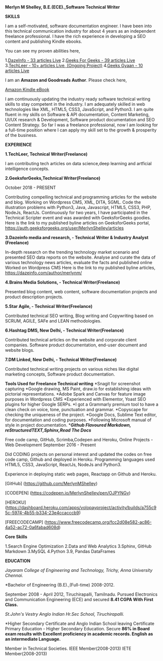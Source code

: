 **Merlyn M Shelley, B.E.(ECE).,Software Technical Writer**

**SKILLS** 

I am a self-motivated, software documentation engineer. I have been into this technical communication industry for about 4 years as an independent freelance professional. I have the rich experience in developing a SEO content and publishing Kindle ebooks.

You can see my proven abilities here,

1.[DazeInfo - 33 articles Live](https://dazeinfo.com/author/merlynm/#) 
2.[Geeks For Geeks - 39 articles Live](https://auth.geeksforgeeks.org/user/MerlynShelley/articles)
3.[TechLeer - 10+ articles Live, (Ongoing Project)](https://www.techleer.com/users/Merlyn_Shelley/) 
4.[Geeks Gyaan - 10 articles Live](https://www.geeksgyaan.com/author/merlyn)

I am an **Amazon and Goodreads Author**. Please check here,

[Amazon Kindle eBook](www.amazon.com/author/merlynshelley)

I am continuously updating the industry ready software technical writing skills to stay competent in the industry. I am adequately skilled in web technologies like XML, HTML5, CSS3, JavaScript, and Python3. I am quite fluent in my skills on Software & API documentation, Content Marketing, UI/UX research & Development, Software product documentation and SEO Content Strategy. So far I was a freelance professional, now I am looking for a full-time position where I can apply my skill set to the growth & prosperity of the business.

**EXPERIENCE**

**1.TechLeer, Technical Writer(Freelance)**

I am contributing tech articles on data science,deep learning and artficial intelligence concepts.

**2.GeeksforGeeks,Technical Writer(Freelance)**

October 2018 - PRESENT

Contributing compelling technical and programming articles for the website and blog. Working on Wordpress CMS, XML, DITA, SGML. Code the illustration problems with Python3, Java, Javascript, HTML5, CSS3, PHP, NodeJs, ReactJs. Continuously for two years, I have participated in the Technical Scripter event and was awarded with GeeksforGeeks goodies. Here is the link to my published byline articles on GeeksforGeeks portal, https://auth.geeksforgeeks.org/user/MerlynShelley/articles

**3.Dazeinfo media and research, - Technical Writer & Industry Analyst (Freelance)**

In-depth research on the trending technology market scenario and presented SEO data reports on the website. Analyse and curate the data of various technology news articles, evaluate the facts and published online Worked on Wordpress CMS Here is the link to my published byline articles, https://dazeinfo.com/author/merlynm/

**4.Brains Media Solutions,  - Technical Writer(Freelance)**

Presented blog content, web content, software documentation projects and product description projects.

**5.Star Agile, - Technical Writer(Freelance)**

Contributed technical SEO writing, Blog writing and Copywriting based on SCRUM, AGILE, SAFe and LEAN methodologies.

**6.Hashtag DMS, New Delhi, - Technical Writer(Freelance)**

Contributed technical articles on the website and corporate client companies. Software product documentation, end-user document and website blogs.

**7.DM Linked, New Delhi, - Technical Writer(Freelance)**

Contributed technical writing projects on various niches like digital marketing concepts, Software product documentation.

**Tools Used for Freelance Technical writing** 
*Snagit for screenshot capturing 
*Google drawing, MS Paint, draw.io for establishing ideas with pictorial representations. 
*Adobe Spark and Canvas for feature image purposes in Wordpress CMS 
*Experienced with Elementor, Yoast SEO plugins for higher Google SERPs. 
*I got a Grammarly premium tool to have a clean check on voice, tone, punctuation and grammar. 
*Copyscape for checking the uniqueness of the project. 
*Google Docs, Sublime Text editor, for documentation and coding purposes. 
*Following Microsoft manual of style in project documentation. 
*_**Github Flavoured Markdown, reStructuredTEXT,Sphinx,Read The Docs**_

Free code camp, GitHub, Scrimba,Codepen and Heroku, Online Projects - Web Development September 2016 - Present

Did CODING projects on personal interest and updated the codes on free code camp, Github and deployed in Heroku. Programming languages used HTML5, CSS3, JavaScript, ReactJs, NodeJs and Python3.

Experience in deploying static web pages, Reactapp on Github and Heroku.

[GitHub] (https://github.com/MerlynMShelley)

[CODEPEN] (https://codepen.io/MerlynShelley/pen/OJPYNGv)

[HEROKU] (https://dashboard.heroku.com/apps/volopayproject/activity/builds/a755c95c-5974-4b55-b334-23e4ccacccb9)

[FREECODECAMP] (https://www.freecodecamp.org/fcc2d08e582-ac86-4a52-ac72-0a6fabad608d)

**Core Skills**

1.Search Engine Optimization 
2.Data and Web Analytics
3.Sphinx, GitHub Markdown 
3.MySQL 
4.Python 3.9, Pandas DataFrames

**EDUCATION**

*Jayaram College of Engineering and Technology, Trichy, Anna University Chennai.* 
 
*Bachelor of Engineering (B.E).,(Full-time) 2008-2012. 

September 2008 - April 2012, Tiruchirapalli, Tamilnadu. Pursued Electronics and Communication Engineering (ECE) and secured **8.41 CGPA With First Class.**

*St.John's Vestry Anglo Indian Hr.Sec School, Tiruchirapalli.*

*Higher Secondary Certificate and Anglo Indian School leaving Certificate Primary Education - Higher Secondary Education. Secure **86% in Board exam results with Excellent proficiency in academic records. English as an intermediate Language.**

Member in Technical Societies. IEEE Member(2008-2013) IETE Member(2008-2013)
